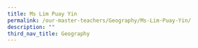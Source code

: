```yaml
---
title: Ms Lim Puay Yin
permalink: /our-master-teachers/Geography/Ms-Lim-Puay-Yin/
description: ""
third_nav_title: Geography
---
```

